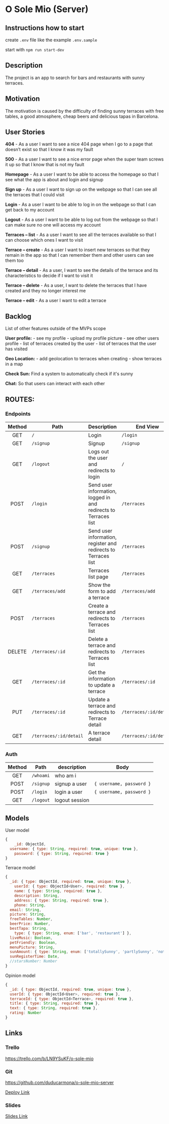 # O Sole Mio (Server)

## Instructions how to start

create `.env` file like the example `.env.sample`

start with `npm run start-dev`

## Description

The project is an app to search for bars and restaurants with sunny terraces.

## Motivation

The motivation is caused by the difficulty of finding sunny terraces with free tables, a good atmosphere, cheap beers and delicious tapas in Barcelona.

## User Stories

**404** - As a user I want to see a nice 404 page when I go to a page that doesn’t exist so that I know it was my fault

**500** - As a user I want to see a nice error page when the super team screws it up so that I know that is not my fault

**Homepage** - As a user I want to be able to access the homepage so that I see what the app is about and login and signup

**Sign up** - As a user I want to sign up on the webpage so that I can see all the terraces that I could visit

**Login** - As a user I want to be able to log in on the webpage so that I can get back to my account

**Logout** - As a user I want to be able to log out from the webpage so that I can make sure no one will access my account

**Terraces – list** - As a user I want to see all the terraces available so that I can choose which ones I want to visit

**Terrace – create** - As a user I want to insert new terraces so that they remain in the app so that I can remember them and other users can see them too

**Terrace – detail** - As a user, I want to see the details of the terrace and its characteristics to decide if I want to visit it

**Terrace – delete** - As a user, I want to delete the terraces that I have created and they no longer interest me

**Terrace – edit** - As a user I want to edit a terrace

## Backlog

List of other features outside of the MVPs scope

**User profile:** - see my profile - upload my profile picture - see other users profile - list of terraces created by the user - list of terraces that the user has visited

**Geo Location:** - add geolocation to terraces when creating - show terraces in a map

**Check Sun:** Find a system to automatically check if it's sunny

**Chat:** So that users can interact with each other

## ROUTES:

### Endpoints

| Method | Path                   | Description                                                  | End View               |
| :----: | ---------------------- | ------------------------------------------------------------ | ---------------------- |
|  GET   | `/`                    | Login                                                        | `/login`               |
|  GET   | `/signup`              | Signup                                                       | `/signup`              |
|  GET   | `/logout`              | Logs out the user and redirects to login                     | `/`                    |
|  POST  | `/login`               | Send user information, logged in and redirects to Terraces list | `/terraces`            |
|  POST  | `/signup`              | Send user information, register and redirects to Terraces list | `/terraces`            |
|  GET   | `/terraces`            | Terraces list page                                           | `/terraces`            |
|  GET   | `/terraces/add`        | Show the form to add a terrace                               | `/terraces/add`        |
|  POST  | `/terraces`            | Create a terrace and redirects to Terraces list              | `/terraces`            |
| DELETE | `/terraces/:id`        | Delete a terrace and redirects to Terraces list              | `/terraces`            |
|  GET   | `/terraces/:id`        | Get the information to update a terrace                      | `/terraces/:id`        |
|  PUT   | `/terraces/:id`        | Update a terrace and redirects to Terrace detail             | `/terraces/:id/detail` |
|  GET   | `/terraces/:id/detail` | A terrace detail                                             | `/terraces/:id/detail` |

### Auth

| Method | Path      | description    | Body                     |
| :----: | --------- | -------------- | ------------------------ |
|  GET   | `/whoami` | who am i       |                          |
|  POST  | `/signup` | signup a user  | `{ username, password }` |
|  POST  | `/login`  | login a user   | `{ username, password }` |
|  GET   | `/logout` | logout session |                          |

## Models

User model

```javascript
{
	_id: ObjectId,
  username: { type: String, required: true, unique: true },
	password: { type: String, required: true }
}
```

Terrace model

```javascript
{
  _id: { type: ObjectId, required: true, unique: true },
	userId: { type: ObjectId<User>, required: true },
	name: { type: String, required: true },
	description: String,
	address: { type: String, required: true },
	phone: String,
  email: String,
  picture: String,
  freeTables: Number,
  beerPrice: Number,
  bestTapa: String,
	type: { type: String, enum: ['bar', 'restaurant'] },
  liveMusic: Boolean,
  petFriendly: Boolean,
  menuPicture: String,
  sunAmount: { type: String, enum: ['totallySunny', 'partlySunny', 'notSunny'] },
  sunRegisterTime: Date,
  //starsNumber: Number
}
```

Opinion model

```javascript
{
  _id: { type: ObjectId, required: true, unique: true },
  userId: { type: ObjectId<User>, required: true },
  terraceId: { type: ObjectId<Terrace>, required: true },
  title: { type: String, required: true },
  text: { type: String, required: true },
  rating: Number
}
```



## Links

### Trello

https://trello.com/b/LN9YSuKF/o-sole-mio

### Git

https://github.com/duducarmona/o-sole-mio-server

[Deploy Link](http://heroku.com/)

### Slides

[Slides Link](http://slides.com/)

